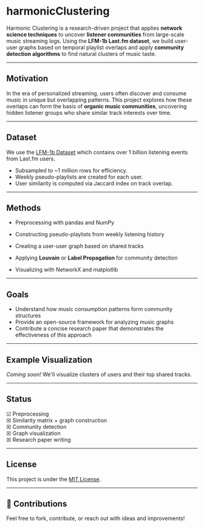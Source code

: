 # harmonicClustering

Harmonic Clustering is a research-driven project that applies **network science techniques** to uncover **listener communities** from large-scale music streaming logs. Using the **LFM-1b Last.fm dataset**, we build user-user graphs based on temporal playlist overlaps and apply **community detection algorithms** to find natural clusters of music taste.

---

## Motivation

In the era of personalized streaming, users often discover and consume music in unique but overlapping patterns. This project explores how these overlaps can form the basis of **organic music communities**, uncovering hidden listener groups who share similar track interests over time.

---

## Dataset

We use the [LFM-1b Dataset](https://www.cp.jku.at/datasets/LFM-1b/) which contains over 1 billion listening events from Last.fm users.

- Subsampled to ~1 million rows for efficiency.
- Weekly pseudo-playlists are created for each user.
- User similarity is computed via Jaccard index on track overlap.

---

## Methods

- Preprocessing with pandas and NumPy
- Constructing pseudo-playlists from weekly listening history
- Creating a user-user graph based on shared tracks

- Applying **Louvain** or **Label Propagation** for community detection
- Visualizing with NetworkX and matplotlib
---

## Goals

- Understand how music consumption patterns form community structures
- Provide an open-source framework for analyzing music graphs
- Contribute a concise research paper that demonstrates the effectiveness of this approach

---

## Example Visualization

_Coming soon!_ We'll visualize clusters of users and their top shared tracks.

---

## Status

&#x2611; Preprocessing <br>
&#x2612; Similarity matrix + graph construction <br>
&#x2612; Community detection <br>
&#x2612; Graph visualization <br>
&#x2612; Research paper writing

---

## License

This project is under the [MIT License](LICENSE).

---

## 🙌 Contributions

Feel free to fork, contribute, or reach out with ideas and improvements!
